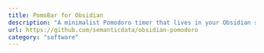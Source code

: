 ```yaml
---
title: PomoBar for Obsidian
description: "A minimalist Pomodoro timer that lives in your Obsidian status bar. Focus on your work while keeping track of time with this unobtrusive timer."
url: https://github.com/semanticdata/obsidian-pomodoro
category: "software"
---
```


